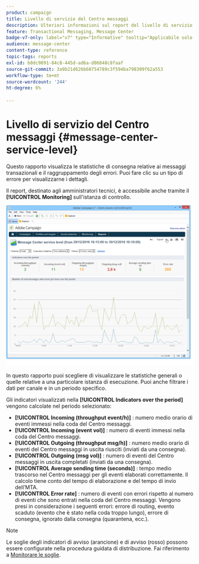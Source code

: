 ```yaml
---
product: campaign
title: Livello di servizio del Centro messaggi
description: Ulteriori informazioni sul report del livello di servizio del Centro messaggi
feature: Transactional Messaging, Message Center
badge-v7-only: label="v7" type="Informative" tooltip="Applicabile solo a Campaign Classic v7"
audience: message-center
content-type: reference
topic-tags: reports
exl-id: b8dc9891-84c8-445d-ad6a-d06048c8faaf
source-git-commit: 3a9b21d626b60754789c3f594ba798309f62a553
workflow-type: tm+mt
source-wordcount: '244'
ht-degree: 6%

---
```


# Livello di servizio del Centro messaggi {#message-center-service-level}



Questo rapporto visualizza le statistiche di consegna relative ai messaggi transazionali e il raggruppamento degli errori. Puoi fare clic su un tipo di errore per visualizzarne i dettagli.

Il report, destinato agli amministratori tecnici, è accessibile anche tramite il **[!UICONTROL Monitoring]** sull&#39;istanza di controllo.

![](assets/mc_reports_1.png)

In questo rapporto puoi scegliere di visualizzare le statistiche generali o quelle relative a una particolare istanza di esecuzione. Puoi anche filtrare i dati per canale e in un periodo specifico.

Gli indicatori visualizzati nella **[!UICONTROL Indicators over the period]** vengono calcolate nel periodo selezionato:

* **[!UICONTROL Incoming (throughput event/h)]** : numero medio orario di eventi immessi nella coda del Centro messaggi.
* **[!UICONTROL Incoming (event vol)]** : numero di eventi immessi nella coda del Centro messaggi.
* **[!UICONTROL Outgoing (throughput msg/h)]** : numero medio orario di eventi del Centro messaggi in uscita riusciti (inviati da una consegna).
* **[!UICONTROL Outgoing (msg vol)]** : numero di eventi del Centro messaggi in uscita completati (inviati da una consegna).
* **[!UICONTROL Average sending time (seconds)]** : tempo medio trascorso nel Centro messaggi per gli eventi elaborati correttamente. Il calcolo tiene conto del tempo di elaborazione e del tempo di invio dell’MTA.
* **[!UICONTROL Error rate]** : numero di eventi con errori rispetto al numero di eventi che sono entrati nella coda del Centro messaggi. Vengono presi in considerazione i seguenti errori: errore di routing, evento scaduto (evento che è stato nella coda troppo lungo), errore di consegna, ignorato dalla consegna (quarantena, ecc.).

>[!NOTE]
>
>Le soglie degli indicatori di avviso (arancione) e di avviso (rosso) possono essere configurate nella procedura guidata di distribuzione. Fai riferimento a [Monitorare le soglie](../../message-center/using/additional-configurations.md#monitoring-thresholds).
